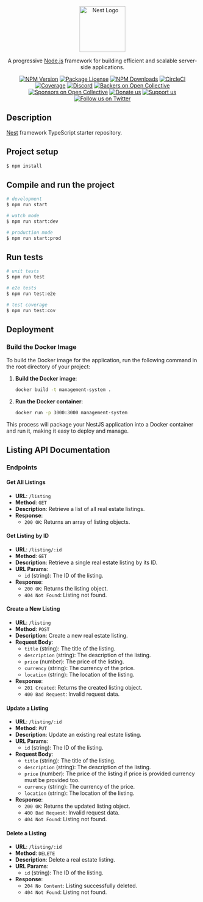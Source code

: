 <p align="center">
  <a href="http://nestjs.com/" target="blank"><img src="https://nestjs.com/img/logo-small.svg" width="120" alt="Nest Logo" /></a>
</p>

[circleci-image]: https://img.shields.io/circleci/build/github/nestjs/nest/master?token=abc123def456
[circleci-url]: https://circleci.com/gh/nestjs/nest

  <p align="center">A progressive <a href="http://nodejs.org" target="_blank">Node.js</a> framework for building efficient and scalable server-side applications.</p>
    <p align="center">
<a href="https://www.npmjs.com/~nestjscore" target="_blank"><img src="https://img.shields.io/npm/v/@nestjs/core.svg" alt="NPM Version" /></a>
<a href="https://www.npmjs.com/~nestjscore" target="_blank"><img src="https://img.shields.io/npm/l/@nestjs/core.svg" alt="Package License" /></a>
<a href="https://www.npmjs.com/~nestjscore" target="_blank"><img src="https://img.shields.io/npm/dm/@nestjs/common.svg" alt="NPM Downloads" /></a>
<a href="https://circleci.com/gh/nestjs/nest" target="_blank"><img src="https://img.shields.io/circleci/build/github/nestjs/nest/master" alt="CircleCI" /></a>
<a href="https://coveralls.io/github/nestjs/nest?branch=master" target="_blank"><img src="https://coveralls.io/repos/github/nestjs/nest/badge.svg?branch=master#9" alt="Coverage" /></a>
<a href="https://discord.gg/G7Qnnhy" target="_blank"><img src="https://img.shields.io/badge/discord-online-brightgreen.svg" alt="Discord"/></a>
<a href="https://opencollective.com/nest#backer" target="_blank"><img src="https://opencollective.com/nest/backers/badge.svg" alt="Backers on Open Collective" /></a>
<a href="https://opencollective.com/nest#sponsor" target="_blank"><img src="https://opencollective.com/nest/sponsors/badge.svg" alt="Sponsors on Open Collective" /></a>
  <a href="https://paypal.me/kamilmysliwiec" target="_blank"><img src="https://img.shields.io/badge/Donate-PayPal-ff3f59.svg" alt="Donate us"/></a>
    <a href="https://opencollective.com/nest#sponsor"  target="_blank"><img src="https://img.shields.io/badge/Support%20us-Open%20Collective-41B883.svg" alt="Support us"></a>
  <a href="https://twitter.com/nestframework" target="_blank"><img src="https://img.shields.io/twitter/follow/nestframework.svg?style=social&label=Follow" alt="Follow us on Twitter"></a>
</p>
  <!--[![Backers on Open Collective](https://opencollective.com/nest/backers/badge.svg)](https://opencollective.com/nest#backer)
  [![Sponsors on Open Collective](https://opencollective.com/nest/sponsors/badge.svg)](https://opencollective.com/nest#sponsor)-->

## Description

[Nest](https://github.com/nestjs/nest) framework TypeScript starter repository.

## Project setup

```bash
$ npm install
```

## Compile and run the project

```bash
# development
$ npm run start

# watch mode
$ npm run start:dev

# production mode
$ npm run start:prod
```

## Run tests

```bash
# unit tests
$ npm run test

# e2e tests
$ npm run test:e2e

# test coverage
$ npm run test:cov
```

## Deployment

### Build the Docker Image

To build the Docker image for the application, run the following command in the root directory of your project:

1. **Build the Docker image**:
    ```sh
    docker build -t management-system .
    ```

2. **Run the Docker container**:
    ```sh
    docker run -p 3000:3000 management-system
    ```

This process will package your NestJS application into a Docker container and run it, making it easy to deploy and manage.

## Listing API Documentation

### Endpoints

#### Get All Listings

- **URL**: `/listing`
- **Method**: `GET`
- **Description**: Retrieve a list of all real estate listings.
- **Response**:
  - `200 OK`: Returns an array of listing objects.

#### Get Listing by ID

- **URL**: `/listing/:id`
- **Method**: `GET`
- **Description**: Retrieve a single real estate listing by its ID.
- **URL Params**: 
  - `id` (string): The ID of the listing.
- **Response**:
  - `200 OK`: Returns the listing object.
  - `404 Not Found`: Listing not found.

#### Create a New Listing

- **URL**: `/listing`
- **Method**: `POST`
- **Description**: Create a new real estate listing.
- **Request Body**:
  - `title` (string): The title of the listing.
  - `description` (string): The description of the listing.
  - `price` (number): The price of the listing.
  - `currency` (string): The currency of the price.
  - `location` (string): The location of the listing.
- **Response**:
  - `201 Created`: Returns the created listing object.
  - `400 Bad Request`: Invalid request data.

#### Update a Listing

- **URL**: `/listing/:id`
- **Method**: `PUT`
- **Description**: Update an existing real estate listing.
- **URL Params**: 
  - `id` (string): The ID of the listing.
- **Request Body**:
  - `title` (string): The title of the listing.
  - `description` (string): The description of the listing.
  - `price` (number): The price of the listing if price is provided currency must be provided too.
  - `currency` (string): The currency of the price.
  - `location` (string): The location of the listing.
- **Response**:
  - `200 OK`: Returns the updated listing object.
  - `400 Bad Request`: Invalid request data.
  - `404 Not Found`: Listing not found.

#### Delete a Listing

- **URL**: `/listing/:id`
- **Method**: `DELETE`
- **Description**: Delete a real estate listing.
- **URL Params**: 
  - `id` (string): The ID of the listing.
- **Response**:
  - `204 No Content`: Listing successfully deleted.
  - `404 Not Found`: Listing not found.